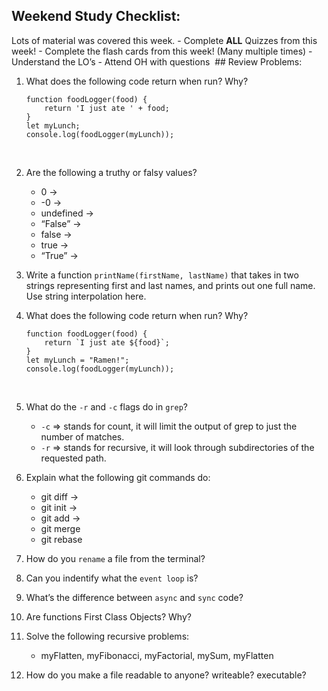 Weekend Study Checklist:
------------------------

Lots of material was covered this week. - Complete **ALL** Quizzes from this week! - Complete the flash cards from this week! (Many multiple times) - Understand the LO’s - Attend OH with questions ​ ​\#\# Review Problems:

1.  What does the following code return when run? Why?

        function foodLogger(food) {
            return 'I just ate ' + food;
        }
        let myLunch;
        console.log(foodLogger(myLunch));

    ​

2.  Are the following a truthy or falsy values?
    -   0 -&gt;
    -   -0 -&gt;
    -   undefined -&gt;
    -   “False” -&gt;
    -   false -&gt;
    -   true -&gt;
    -   “True” -&gt; ​
3.  Write a function `printName(firstName, lastName)` that takes in two strings representing first and last names, and prints out one full name. Use string interpolation here. ​
4.  What does the following code return when run? Why?

        function foodLogger(food) {
            return `I just ate ${food}`;
        }
        let myLunch = "Ramen!";
        console.log(foodLogger(myLunch)); 

    ​

5.  What do the `-r` and `-c` flags do in `grep`?
    -   `-c` =&gt; stands for count, it will limit the output of grep to just the number of matches.
    -   `-r` =&gt; stands for recursive, it will look through subdirectories of the requested path. ​
6.  Explain what the following git commands do:
    -   git diff -&gt;
    -   git init -&gt;
    -   git add -&gt;
    -   git merge
    -   git rebase ​
7.  How do you `rename` a file from the terminal? ​
8.  Can you indentify what the `event loop` is? ​
9.  What’s the difference between `async` and `sync` code? ​
10. Are functions First Class Objects? Why? ​
11. Solve the following recursive problems:
    -   myFlatten, myFibonacci, myFactorial, mySum, myFlatten ​
12. How do you make a file readable to anyone? writeable? executable?
